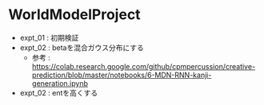 # WorldModelProject
- expt_01 : 初期検証
- expt_02 : betaを混合ガウス分布にする
    - 参考 : https://colab.research.google.com/github/cpmpercussion/creative-prediction/blob/master/notebooks/6-MDN-RNN-kanji-generation.ipynb
- expt_02 : entを高くする